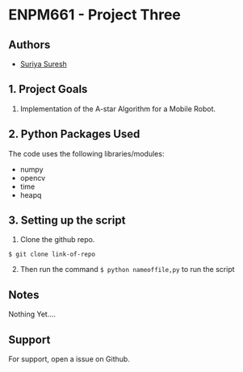 
# ENPM661 - Project Three
## Authors

- [Suriya Suresh](https://www.github.com/theunknowninfinite)

## 1. Project Goals

1. Implementation of the A-star Algorithm
for a Mobile Robot.


## 2. Python Packages Used 
The code uses the following libraries/modules:
* numpy
* opencv
* time 
* heapq


## 3. Setting up the script

1. Clone the github repo.

```` 
$ git clone link-of-repo
````
2. Then run the command ```` $ python nameoffile,py ```` to run the script

## Notes 
Nothing Yet....
## Support

For support, open a issue on Github.










